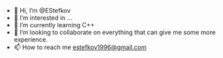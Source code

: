 - 👋 Hi, I’m @EStefkov
- 👀 I’m interested in ...
- 🌱 I’m currently learning C++ 
- 💞️ I’m looking to collaborate on everything that can give me some more experience.
- 📫 How to reach me  estefkov1996@gmail.com

<!---
EStefkov/EStefkov is a ✨ special ✨ repository because its `README.md` (this file) appears on your GitHub profile.
You can click the Preview link to take a look at your changes.
--->
